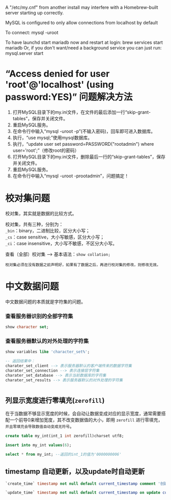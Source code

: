 A "/etc/my.cnf" from another install may interfere with a Homebrew-built
server starting up correctly.

MySQL is configured to only allow connections from localhost by default

To connect:
    mysql -uroot

To have launchd start mariadb now and restart at login:
  brew services start mariadb
Or, if you don't want/need a background service you can just run:
  mysql.server start



# “Access denied for user 'root'@'localhost' (using password:YES)” 问题解决方法
1. 打开MySQL目录下的my.ini文件，在文件的最后添加一行“skip-grant-tables”，保存并关闭文件。
2. 重启MySQL服务。
3. 在命令行中输入“mysql -uroot -p”(不输入密码)，回车即可进入数据库。
4. 执行，“use mysql;”使用mysql数据库。
5. 执行，“update user set password=PASSWORD("rootadmin") where user='root';”（修改root的密码）
6. 打开MySQL目录下的my.ini文件，删除最后一行的“skip-grant-tables”，保存并关闭文件。
7. 重启MySQL服务。
8. 在命令行中输入“mysql -uroot -prootadmin”，问题搞定！



# 校对集问题

校对集，其实就是数据的比较方式。

校对集，共有三种，分别为：   
`_bin`：binary，二进制比较，区分大小写；  
`_cs`：case sensitive，大小写敏感，区分大小写；   
`_ci`：case insensitive，大小写不敏感，不区分大小写。   

查看（全部）校对集 –> 基本语法：`show collation;`   

`校对集必须在没有数据之前声明好，如果有了数据之后，再进行校对集的修改，则修改无效。`


# 中文数据问题

中文数据问题的本质就是字符集的问题。

### 查看服务器识别的全部字符集
```sql
show character set;
```   

### 查看服务器默认的对外处理的字符集
```sql
show variables like 'character_set%';

-- 返回结果中：
charater_set_client --> 表示服务器默认的客户端传来的数据字符集
charater_set_connection --> 表示连接层字符集
charater_set_database --> 表示当前数据库的字符集
charater_set_results --> 表示服务器默认的对外处理的字符集
```


# 
## 列显示宽度进行零填充(`zerofill`)
在于当数据不够显示宽度的时候，会自动让数据变成对应的显示宽度，通常需要搭配一个前导0来增加宽度，其不改变数据值的大小，即用 `zerofill` 进行零填充，`并且零填充会导致数值自动变成无符号`。
```sql
create table my_int(int_1 int zerofill)charset utf8;

insert into my_int values(6);

select * from my_int; --返回的int_1的值为'0000000006'
```

## timestamp 自动更新，以及update时自动更新

```sql
`create_time` timestamp not null default current_timestamp comment '创建时间'

`update_time` timestamp not null default current_timestamp on update current_timestamp comment '修改时间'
```